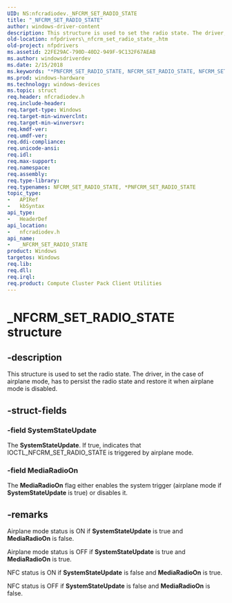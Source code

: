 ```yaml
---
UID: NS:nfcradiodev._NFCRM_SET_RADIO_STATE
title: "_NFCRM_SET_RADIO_STATE"
author: windows-driver-content
description: This structure is used to set the radio state. The driver, in the case of airplane mode, has to persist the radio state and restore it when airplane mode is disabled.
old-location: nfpdrivers\_nfcrm_set_radio_state_.htm
old-project: nfpdrivers
ms.assetid: 22FE29AC-790D-40D2-949F-9C132F67AEAB
ms.author: windowsdriverdev
ms.date: 2/15/2018
ms.keywords: "*PNFCRM_SET_RADIO_STATE, NFCRM_SET_RADIO_STATE, NFCRM_SET_RADIO_STATE structure [Near-Field Proximity Drivers], P_NFCRM_SET_RADIO_STATE, P_NFCRM_SET_RADIO_STATE structure pointer [Near-Field Proximity Drivers], _NFCRM_SET_RADIO_STATE, _NFCRM_SET_RADIO_STATE structure [Near-Field Proximity Drivers], nfcradiodev/NFCRM_SET_RADIO_STATE, nfcradiodev/P_NFCRM_SET_RADIO_STATE, nfpdrivers._nfcrm_set_radio_state_"
ms.prod: windows-hardware
ms.technology: windows-devices
ms.topic: struct
req.header: nfcradiodev.h
req.include-header: 
req.target-type: Windows
req.target-min-winverclnt: 
req.target-min-winversvr: 
req.kmdf-ver: 
req.umdf-ver: 
req.ddi-compliance: 
req.unicode-ansi: 
req.idl: 
req.max-support: 
req.namespace: 
req.assembly: 
req.type-library: 
req.typenames: NFCRM_SET_RADIO_STATE, *PNFCRM_SET_RADIO_STATE
topic_type:
-	APIRef
-	kbSyntax
api_type:
-	HeaderDef
api_location:
-	nfcradiodev.h
api_name:
-	_NFCRM_SET_RADIO_STATE
product: Windows
targetos: Windows
req.lib: 
req.dll: 
req.irql: 
req.product: Compute Cluster Pack Client Utilities
---
```


# _NFCRM_SET_RADIO_STATE structure


## -description


This structure is used to set the radio state. The driver, in the case of airplane mode, has to persist the radio state and restore it when airplane mode is disabled.


## -struct-fields




### -field SystemStateUpdate

The <b>SystemStateUpdate</b>. If true, indicates that IOCTL_NFCRM_SET_RADIO_STATE is triggered by airplane mode.


### -field MediaRadioOn

The <b>MediaRadioOn</b> flag either enables the system trigger (airplane mode if  <b>SystemStateUpdate</b> is true) or disables it.


## -remarks



Airplane mode status is ON if  <b>SystemStateUpdate</b> is true and <b>MediaRadioOn</b> is false.






Airplane mode status is OFF if  <b>SystemStateUpdate</b> is true and <b>MediaRadioOn</b> is true.






NFC status is ON if <b>SystemStateUpdate</b> is false and <b>MediaRadioOn</b> is true.






NFC status is OFF if <b>SystemStateUpdate</b> is false and <b>MediaRadioOn</b> is false.



